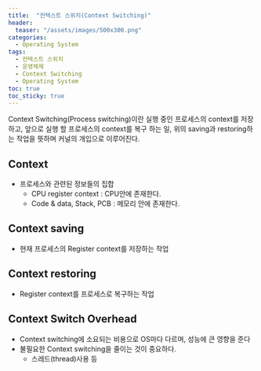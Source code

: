```yaml
---
title:  "컨텍스트 스위치(Context Switching)"
header:
  teaser: "/assets/images/500x300.png"
categories: 
  - Operating System
tags:
  - 컨텍스트 스위치
  - 운영체제
  - Context Switching
  - Operating System
toc: true
toc_sticky: true
---
```


Context Switching(Process switching)이란 실행 중인 프로세스의 context를 저장하고, 앞으로 실행 할 프로세스의 context를 복구 하는 일, 위의 saving과 restoring하는 작업을 뜻하며 커널의 개입으로 이루어진다.

## Context
- 프로세스와 관련된 정보들의 집합
	- CPU register context : CPU안에 존재한다.
	- Code & data, Stack, PCB : 메모리 안에 존재한다.

## Context saving
- 현재 프로세스의 Register context를 저장하는 작업

## Context restoring
- Register context를 프로세스로 복구하는 작업

## Context Switch Overhead
- Context switching에 소요되는 비용으로 OS마다 다르며, 성능에 큰 영향을 준다
- 불필요한 Context switching을 줄이는 것이 중요하다.
	- 스레드(thread)사용 등
